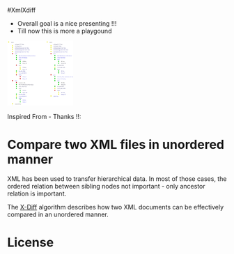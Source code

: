 #XmlXdiff

 - Overall goal is a nice presenting !!!
 - Till now this is more a playgound

<img width="30%" src="./doc/example_xml_diff.svg">

Inspired From - Thanks !!:

# Compare two XML files in unordered manner #
XML has been used to transfer hierarchical data. 
In most of those cases, the ordered relation between sibling 
nodes not important - only ancestor relation is important.

The [X-Diff](http://pages.cs.wisc.edu/~yuanwang/xdiff.html) algorithm 
describes how two XML documents can be effectively compared in an unordered
manner.




# License #
